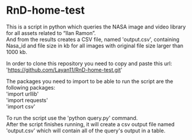 # RnD-home-test

This is a script in python which queries the NASA image and video library for all assets related to “Ilan Ramon”.  
And from the results creates a CSV file, named 'output.csv', containing Nasa_id and file size in kb for all images 
with original file size larger than 1000 kb.

In order to clone this repository you need to copy and paste this url:  'https://github.com/Layan11/RnD-home-test.git'  

The packages you need to import to be able to run the script are the following packages:  
'import urllib'  
'import requests'  
'import csv'  

To run the script use the 'python query.py' command.  
After the script finishes running, it will create a csv output file named 'output.csv' which will contain all of the query's output in a table.
